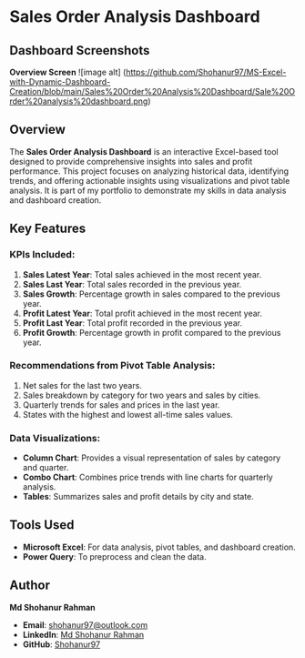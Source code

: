 # Sales Order Analysis Dashboard
## Dashboard Screenshots

 **Overview Screen**
 ![image alt] (https://github.com/Shohanur97/MS-Excel-with-Dynamic-Dashboard-Creation/blob/main/Sales%20Order%20Analysis%20Dashboard/Sale%20Order%20analysis%20dashboard.png)
## Overview
The **Sales Order Analysis Dashboard** is an interactive Excel-based tool designed to provide comprehensive insights into sales and profit performance. This project focuses on analyzing historical data, identifying trends, and offering actionable insights using visualizations and pivot table analysis. It is part of my portfolio to demonstrate my skills in data analysis and dashboard creation.

## Key Features

### KPIs Included:
1. **Sales Latest Year**: Total sales achieved in the most recent year.
2. **Sales Last Year**: Total sales recorded in the previous year.
3. **Sales Growth**: Percentage growth in sales compared to the previous year.
4. **Profit Latest Year**: Total profit achieved in the most recent year.
5. **Profit Last Year**: Total profit recorded in the previous year.
6. **Profit Growth**: Percentage growth in profit compared to the previous year.

### Recommendations from Pivot Table Analysis:
1. Net sales for the last two years.
2. Sales breakdown by category for two years and sales by cities.
3. Quarterly trends for sales and prices in the last year.
4. States with the highest and lowest all-time sales values.

### Data Visualizations:
- **Column Chart**: Provides a visual representation of sales by category and quarter.
- **Combo Chart**: Combines price trends with line charts for quarterly analysis.
- **Tables**: Summarizes sales and profit details by city and state.
 
## Tools Used
- **Microsoft Excel**: For data analysis, pivot tables, and dashboard creation.
- **Power Query**: To preprocess and clean the data.

## Author
**Md Shohanur Rahman**

- **Email**: [shohanur97@outlook.com](mailto:shohanur97@outlook.com)
- **LinkedIn**: [Md Shohanur Rahman](https://www.linkedin.com/in/shohanur-r-shamim/)
- **GitHub**: [Shohanur97](https://github.com/Shohanur97)



